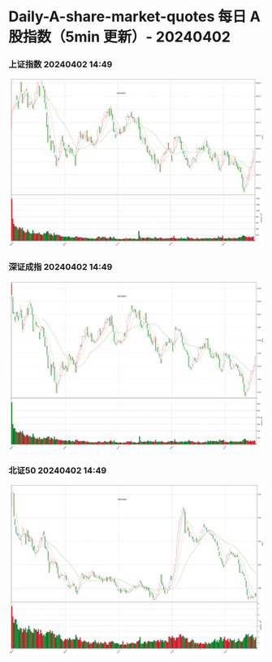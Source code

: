 
# Daily-A-share-market-quotes 每日 A 股指数（5min 更新）- 20240402

### 上证指数 20240402 14:49
![](./fig/2024/4/20240402-sh000001.png)

### 深证成指 20240402 14:49
![](./fig/2024/4/20240402-sz399001.png)

### 北证50 20240402 14:49
![](./fig/2024/4/20240402-bj899050.png)
